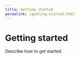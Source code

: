 ```yaml
---
title: Getting started
permalink: /getting-started.html
---
```

# Getting started

Describe how to get started.